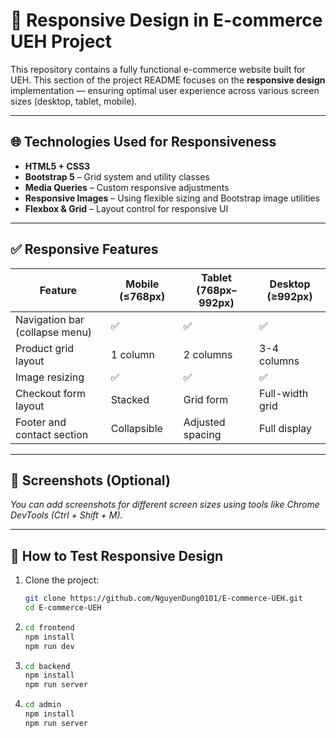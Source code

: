 # 📱 Responsive Design in E-commerce UEH Project

This repository contains a fully functional e-commerce website built for UEH. This section of the project README focuses on the **responsive design** implementation — ensuring optimal user experience across various screen sizes (desktop, tablet, mobile).

---

## 🌐 Technologies Used for Responsiveness

- **HTML5 + CSS3**
- **Bootstrap 5** – Grid system and utility classes
- **Media Queries** – Custom responsive adjustments
- **Responsive Images** – Using flexible sizing and Bootstrap image utilities
- **Flexbox & Grid** – Layout control for responsive UI

---

## ✅ Responsive Features

| Feature                         | Mobile (≤768px) | Tablet (768px–992px) | Desktop (≥992px) |
|---------------------------------|-----------------|----------------------|------------------|
| Navigation bar (collapse menu)  | ✅               | ✅                    | ✅                |
| Product grid layout             | 1 column        | 2 columns            | 3-4 columns      |
| Image resizing                  | ✅               | ✅                    | ✅                |
| Checkout form layout            | Stacked         | Grid form            | Full-width grid  |
| Footer and contact section      | Collapsible     | Adjusted spacing     | Full display     |

---

## 📸 Screenshots (Optional)

_You can add screenshots for different screen sizes using tools like Chrome DevTools (Ctrl + Shift + M)._

---

## 🧪 How to Test Responsive Design

1. Clone the project:
   ```bash
   git clone https://github.com/NguyenDung0101/E-commerce-UEH.git
   cd E-commerce-UEH
2. ```bash
   cd frontend
   npm install
   npm run dev
3. ```bash
   cd backend
   npm install
   npm run server
4. ```bash
   cd admin
   npm install
   npm run server
